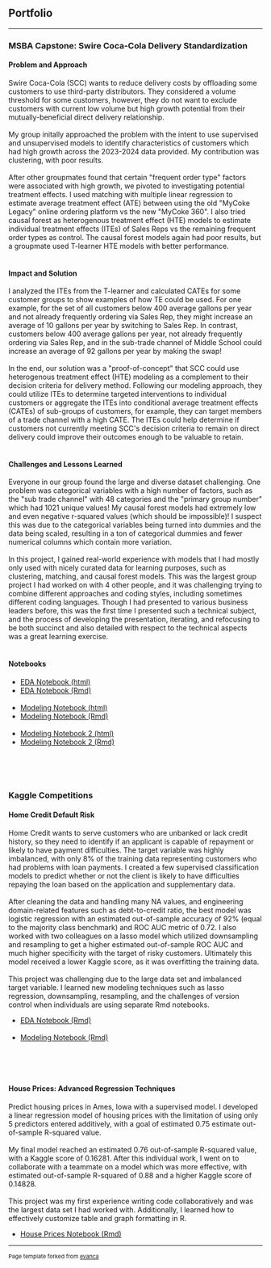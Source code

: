 ## Portfolio

---

### MSBA Capstone: Swire Coca-Cola Delivery Standardization

#### Problem and Approach

Swire Coca-Cola (SCC) wants to reduce delivery costs by offloading some customers to use third-party distributors. They considered a volume threshold for some customers, however, they do not want to exclude customers with current low volume but high growth potential from their mutually-beneficial direct delivery relationship.
<br><br>
My group initally approached the problem with the intent to use supervised and unsupervised models to identify characteristics of customers which had high growth across the 2023-2024 data provided. My contribution was clustering, with poor results.
<br><br>
After other groupmates found that certain "frequent order type" factors were associated with high growth, we pivoted to investigating potential treatment effects. I used matching with multiple linear regression to estimate average treatment effect (ATE) between using the old "MyCoke Legacy" online ordering platform vs the new "MyCoke 360". I also tried causal forest as heterogenous treatment effect (HTE) models to estimate individual treatment effects (ITEs) of Sales Reps vs the remaining frequent order types as control. The causal forest models again had poor results, but a groupmate used T-learner HTE models with better performance.
<br><br>

#### Impact and Solution

I analyzed the ITEs from the T-learner and calculated CATEs for some customer groups to show examples of how TE could be used. For one example, for the set of all customers below 400 average gallons per year and not already frequently ordering via Sales Rep, they might increase an average of 10 gallons per year by switching to Sales Rep. In contrast, customers below 400 average gallons per year, not already frequently ordering via Sales Rep, and in the sub-trade channel of Middle School could increase an average of 92 gallons per year by making the swap!
<br><br>
In the end, our solution was a "proof-of-concept" that SCC could use heterogenous treatment effect (HTE) modeling as a complement to their decision criteria for delivery method. Following our modeling approach, they could utilize ITEs to determine targeted interventions to individual customers or aggregate the ITEs into conditional average treatment effects (CATEs) of sub-groups of customers, for example, they can target members of a trade channel with a high CATE. The ITEs could help determine if customers not currently meeting SCC's decision criteria to remain on direct delivery could improve their outcomes enough to be valuable to retain.
<br><br>

#### Challenges and Lessons Learned

Everyone in our group found the large and diverse dataset challenging. One problem was categorical variables with a high number of factors, such as the "sub trade channel" with 48 categories and the "primary group number" which had 1021 unique values! My causal forest models had extremely low and even negative r-squared values (which should be impossible)! I suspect this was due to the categorical variables being turned into dummies and the data being scaled, resulting in a ton of categorical dummies and fewer numerical columns which contain more variation.
<br><br>
In this project, I gained real-world experience with models that I had mostly only used with nicely curated data for learning purposes, such as clustering, matching, and causal forest models. This was the largest group project I had worked on with 4 other people, and it was challenging trying to combine different approaches and coding styles, including sometimes different coding languages. Though I had presented to various business leaders before, this was the first time I presented such a technical subject, and the process of developing the presentation, iterating, and refocusing to be both succinct and also detailed with respect to the technical aspects was a great learning exercise.
<br><br>

#### Notebooks

- [EDA Notebook (html)](projects/Capstone_EDA_Notebook.html)
- [EDA Notebook (Rmd)](projects/Capstone_EDA_Notebook.Rmd)
<br><br>
- [Modeling Notebook (html)](projects/Capstone_Modeling_Notebook.html)
- [Modeling Notebook (Rmd)](projects/Capstone_Modeling_Notebook.Rmd)
<br><br>
- [Modeling Notebook 2 (html)](projects/Capstone_Modeling_Notebook_2.html)
- [Modeling Notebook 2 (Rmd)](projects/Capstone_Modeling_Notebook_2.Rmd)

<br><br><br>

### Kaggle Competitions 

#### Home Credit Default Risk

Home Credit wants to serve customers who are unbanked or lack credit history, so they need to identify if an applicant is capable of repayment or likely to have payment difficulties. The target variable was highly imbalanced, with only 8% of the training data representing customers who had problems with loan payments. I created a few supervised classification models to predict whether or not the client is likely to have difficulties repaying the loan based on the application and supplementary data.
<br><br>
After cleaning the data and handling many NA values, and engineering domain-related features such as debt-to-credit ratio, the best model was logistic regression with an estimated out-of-sample accuracy of 92% (equal to the majority class benchmark) and ROC AUC metric of 0.72. I also worked with two colleagues on a lasso model which utilized downsampling and resampling to get a higher estimated out-of-sample ROC AUC and much higher specificity with the target of risky customers. Ultimately this model received a lower Kaggle score, as it was overfitting the training data.
<br><br>
This project was challenging due to the large data set and imbalanced target variable. I learned new modeling techniques such as lasso regression, downsampling, resampling, and the challenges of version control when individuals are using separate Rmd notebooks.

- [EDA Notebook (Rmd)](projects/HC_EDA_Notebook.Rmd)
<br><br>
- [Modeling Notebook (Rmd)](projects/HC_Modeling_Notebook.Rmd)

<br><br><br>

#### House Prices: Advanced Regression Techniques

Predict housing prices in Ames, Iowa with a supervised model. I developed a linear regression model of housing prices with the limitation of using only 5 predictors entered additively, with a goal of estimated 0.75 estimate out-of-sample R-squared value.
<br><br>
My final model reached an estimated 0.76 out-of-sample R-squared value, with a Kaggle score of 0.16281. After this individual work, I went on to collaborate with a teammate on a model which was more effective, with estimated out-of-sample R-squared of 0.88 and a higher Kaggle score of 0.14828.
<br><br>
This project was my first experience writing code collaboratively and was the largest data set I had worked with. Additionally, I learned how to effectively customize table and graph formatting in R.

- [House Prices Notebook (Rmd)](projects/Kaggle_Notebook_House_Prices.Rmd)









---
<p style="font-size:11px">Page template forked from <a href="https://github.com/evanca/quick-portfolio">evanca</a></p>
<!-- Remove above link if you don't want to attibute -->
